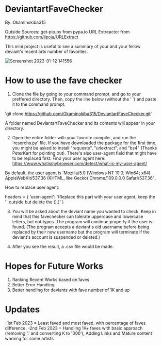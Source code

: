 # DeviantartFaveChecker
By: Okaminokiba315



Outside Sources:
get-pip.py from pypa.io
URL Extreactor from https://github.com/lipoja/URLExtract

This mini project is useful to see a summary of your and your fellow deviant's recent arts number of favorites.

![Screenshot 2023-01-12 141556](https://user-images.githubusercontent.com/97293254/212002194-e35e0573-2405-4e72-8792-f806dfcfeaa3.jpg)

# How to use the fave checker

1. Clone the file by going to your command prompt, and go to your preffered directory.
Then, copy the line below (without the ' ') and paste it to the command prompt. 

'git clone https://github.com/Okaminokiba315/DeviantartFaveChecker.git'

A folder named DeviantartFaveChecker and its contents will appear in your directory.

2. Open the entire folder with your favorite compiler, and run the 'reserchs.py' file. 
If you have downloaded the package for the first time, you might be asked to
install "requests", "urlextract", and "bs4" (Thanks PeterKart for pointing out).
There's also user-agent field that might have to be replaced first.
Find your user agent here:
https://www.whatismybrowser.com/detect/what-is-my-user-agent/

By default, the user agent is 'Mozilla/5.0 (Windows NT 10.0; Win64; x64) AppleWebKit/537.36 (KHTML, like Gecko) Chrome/109.0.0.0 Safari/537.36' .

How to replace user agent: 

headers = {
    'user-agent': '(Replace this part with your user agent, keep the '' outside but delete the ().)'
}

3. You will be asked about the deviant name you wanted to check.
Keep in mind that this favechecker can tolerate uppercase and lowercase letters, but not typos.
The program will continue properly if the user is found.
(The program accepts a deviant's old username before being replaced by their new username but the program will terminate if the deviant's account is suspended or deleted.)

4. After you see the result, a .csv file would be made.

# Hopes for Future Works
1. Ranking Recent Works based on faves
2. Better Error Handling
3. Better handling for deviants with fave number of 1K and up

# Updates

-1st Feb 2023 = Least faved and most faved, with percentage of faves difference.
-2nd Feb 2023 = Handling 1K+ faves with basic approach (removing '.' and converting K to '000'), Adding Links and Mature content warning for some artists
